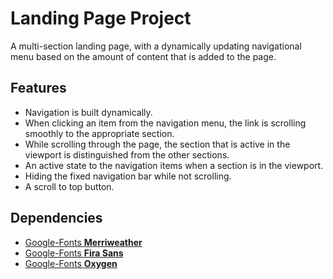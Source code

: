 # Landing Page Project

A multi-section landing page, with a dynamically updating navigational menu based on the amount of content that is added to the page.

## Features

- Navigation is built dynamically.
- When clicking an item from the navigation menu, the link is scrolling smoothly to the appropriate section.
- While scrolling through the page, the section that is active in the viewport is distinguished from the other sections.
- An active state to the navigation items when a section is in the viewport.
- Hiding the fixed navigation bar while not scrolling.
- A scroll to top button.

## Dependencies

- [Google-Fonts **Merriweather**](https://fonts.google.com/specimen/Merriweather)
- [Google-Fonts **Fira Sans**](https://fonts.google.com/specimen/Fira+Sans)
- [Google-Fonts **Oxygen**](https://fonts.google.com/specimen/Oxygen)